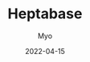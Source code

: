 ---
_id: va5gcjqz4whcgo9f8cva5iga3wwgdfxi
author: Myo
title: Heptabase
summary: visual networked and mind-mapping note taking app
features:
- 3-step work flow in creating bi-directional note taking - https://youtu.be/fxuzPgFixZ4
categories:
- Project Research (such as background research, hypothesis proposals)
tags:
- Note-taking
platforms:
- Web
- Mac
- Win
- Linux
fields:
- General and Interdisciplinary
- Medicine
- Computer Science
- Life Science
- Physical Science
- Space Science
- Earth Science
- Social Science
- Languages
- Business
- History and Arts
- Engineering
links:
- name: eptabase.com
  link: http://heptabase.com/
date: '2022-04-15'

---